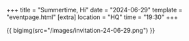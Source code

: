 +++
title = "Summertime, Hi"
date = "2024-06-29"
template = "eventpage.html"
[extra]
location = "HQ"
time = "19:30"
+++

{{ bigimg(src="/images/invitation-24-06-29.png") }}
